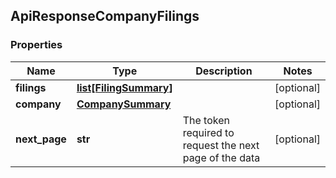 ## ApiResponseCompanyFilings

### Properties
Name | Type | Description | Notes
------------ | ------------- | ------------- | -------------
**filings** | [**list[FilingSummary]**](FilingSummary.md) |  | [optional] 
**company** | [**CompanySummary**](CompanySummary.md) |  | [optional] 
**next_page** | **str** | The token required to request the next page of the data | [optional] 



